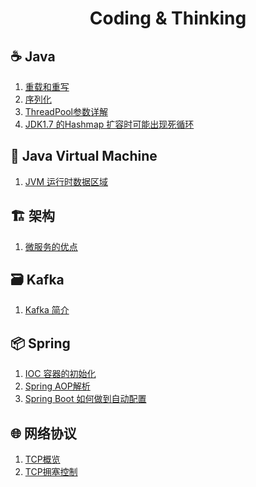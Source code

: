 <h1 align = "center">Coding & Thinking</h1>

## :coffee: Java
1. [重载和重写](./doc/Java/Overload.md)
2. [序列化](./doc/Java/Serialization.md)
3. [ThreadPool参数详解](./doc/Java/ThreadPool-Param.md)
4. [JDK1.7 的Hashmap 扩容时可能出现死循环](./doc/Java/Why-rehash()-Cause-Infinite-Loop-in-JDK7.md)

## :game_die: Java Virtual Machine
1. [JVM 运行时数据区域](./doc/JVM/01-Runtime-Data-Area.md)

## :building_construction: 架构
1. [微服务的优点](./doc/Architecture/Advantages-of-Using-Microservices.md)

## :card_file_box: Kafka
1. [Kafka 简介](./doc/Kafka/01-Kafka-Intro.md)

## :package: Spring
1. [IOC 容器的初始化](./doc/Spring/IOC-Initialization.md)
2. [Spring AOP解析](./doc/Spring/Spring-AOP-AspectJ.md)
3. [Spring Boot 如何做到自动配置](./doc/Spring/How-does-SpringBoot-Work.md)

## :globe_with_meridians: 网络协议
1. [TCP概览](./doc/Network/TCP.md)
2. [TCP拥塞控制](./doc/Network/TCP-Congestion-Handling.md)